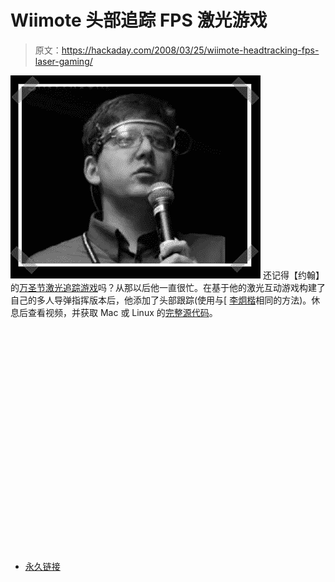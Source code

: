# Wiimote 头部追踪 FPS 激光游戏

> 原文：<https://hackaday.com/2008/03/25/wiimote-headtracking-fps-laser-gaming/>

![](img/1151a59f592bdcf3590ddd0abdeda492.png)
还记得【约翰】的[万圣节激光追踪游戏](http://www.hackaday.com/2007/11/02/pysight-post-halloween-entertainment/)吗？从那以后他一直很忙。在基于他的激光互动游戏构建了自己的多人导弹指挥版本后，他添加了头部跟踪(使用与[ [李炯楷](http://www.hackaday.com/2007/12/21/wiimote-head-tracking-desktop-vr-display/)相同的方法)。休息后查看视频，并获取 Mac 或 Linux 的[完整源代码](http://insightvr.com/)。

<object width="425" height="355"><param name="movie" value="http://www.youtube.com/v/d7BpSxxjAbY&amp;hl=en"><param name="wmode" value="transparent"></object>

*   [永久链接](http://insightvr.com/)